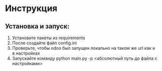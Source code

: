 # Инструкция
## Установка и запуск:
1. Установите пакеты из requirements 
2. После создайте файл config.ini
3. Проверьте, чтобы odoo был запущен локально на таком же url как и в настройках
4. Запускайте команду python main.py -p <абсолютный путь до файла с настройками>
